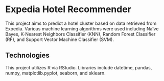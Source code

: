 # Expedia Hotel Recommender
This project aims to predict a hotel cluster based on data retrieved from Expedia. Various machine learning algorithms were used including Naïve Bayes, K-Nearest Neighbors Classifier (KNN), Random Forest Classifier (RF), and Support Vector Machine Classifier (SVM).
## Technologies
This project utilizes R via RStudio. Libraries include datetime, pandas, numpy, matplotlib.pyplot, seaborn, and sklearn.
